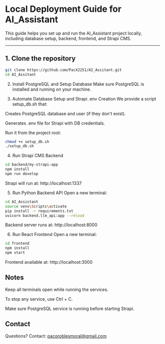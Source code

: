 # Local Deployment Guide for AI_Assistant

This guide helps you set up and run the AI_Assistant project locally, including database setup, backend, frontend, and Strapi CMS.

---

## 1. Clone the repository

```bash
git clone https://github.com/PacX2251/AI_Assitant.git
cd AI_Assitant
```
2. Install PostgreSQL and Setup Database
Make sure PostgreSQL is installed and running on your machine.

3. Automate Database Setup and Strapi .env Creation
We provide a script setup_db.sh that:

Creates PostgreSQL database and user (if they don't exist).

Generates .env file for Strapi with DB credentials.

Run it from the project root:

```bash
chmod +x setup_db.sh
./setup_db.sh
```
4. Run Strapi CMS Backend
```bash
cd backend/my-strapi-app
npm install
npm run develop
```
Strapi will run at: http://localhost:1337

5. Run Python Backend API
Open a new terminal:

```bash
cd AI_Assistant
source venv\Scripts\activate
pip install -r requirements.txt
uvicorn backend.llm_api:app --reload
```
Backend server runs at: http://localhost:8000

6. Run React Frontend
Open a new terminal:

```bash
cd frontend
npm install
npm start
```
Frontend available at: http://localhost:3000


## Notes
Keep all terminals open while running the services.

To stop any service, use Ctrl + C.

Make sure PostgreSQL service is running before starting Strapi.

## Contact
Questions? Contact: pacoroblesmoral@gmail.com